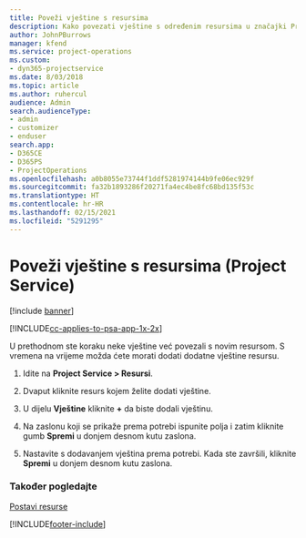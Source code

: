 ```yaml
---
title: Poveži vještine s resursima
description: Kako povezati vještine s određenim resursima u značajki Project Service
author: JohnPBurrows
manager: kfend
ms.service: project-operations
ms.custom:
- dyn365-projectservice
ms.date: 8/03/2018
ms.topic: article
ms.author: ruhercul
audience: Admin
search.audienceType:
- admin
- customizer
- enduser
search.app:
- D365CE
- D365PS
- ProjectOperations
ms.openlocfilehash: a0b8055e73744f1ddf5281974144b9fe06ec929f
ms.sourcegitcommit: fa32b1893286f20271fa4ec4be8fc68bd135f53c
ms.translationtype: HT
ms.contentlocale: hr-HR
ms.lasthandoff: 02/15/2021
ms.locfileid: "5291295"
---
```

# <a name="associate-skills-with-resources-project-service"></a>Poveži vještine s resursima (Project Service)

[!include [banner](../includes/psa-now-project-operations.md)]

[!INCLUDE[cc-applies-to-psa-app-1x-2x](../includes/cc-applies-to-psa-app-1x-2x.md)]

U prethodnom ste koraku neke vještine već povezali s novim resursom. S vremena na vrijeme možda ćete morati dodati dodatne vještine resursu.  
  
1.  Idite na **Project Service > Resursi**.  
  
2.  Dvaput kliknite resurs kojem želite dodati vještine.  
  
3.  U dijelu **Vještine** kliknite **+** da biste dodali vještinu.  
  
4.  Na zaslonu koji se prikaže prema potrebi ispunite polja i zatim kliknite gumb **Spremi** u donjem desnom kutu zaslona.  
  
5.  Nastavite s dodavanjem vještina prema potrebi. Kada ste završili, kliknite **Spremi** u donjem desnom kutu zaslona.  
  
### <a name="see-also"></a>Također pogledajte  
 [Postavi resurse](../psa/set-up-resources.md)


[!INCLUDE[footer-include](../includes/footer-banner.md)]